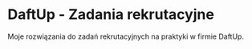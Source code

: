# DaftUp - Zadania rekrutacyjne
Moje rozwiązania do zadań rekrutacyjnych na praktyki w firmie DaftUp. 
